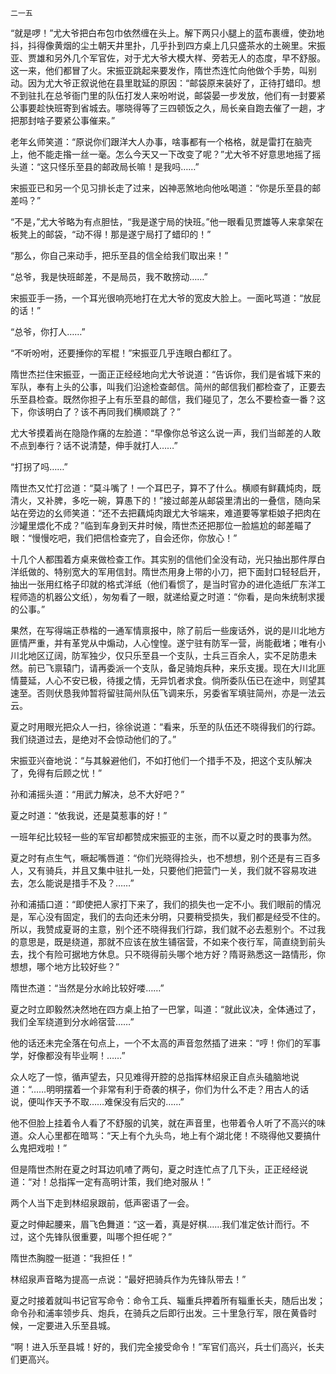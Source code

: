     二一五 

   “就是啰！”尤大爷把白布包巾依然缠在头上。解下两只小腿上的蓝布裹缠，使劲地抖，抖得像黄烟的尘土朝天井里扑，几乎扑到四方桌上几只盛茶水的土碗里。宋振亚、贾雄和另外几个军官佐，对于尤大爷大模大样、旁若无人的态度，早不舒服。这一来，他们都冒了火。宋振亚跳起来要发作，隋世杰连忙向他做个手势，叫别动。因为尤大爷正叙说他在县里耽延的原因：“邮袋原来装好了，正待打蜡印。想不到驻扎在总爷衙门里的队伍打发人来吩咐说，邮袋晏一步发放，他们有一封要紧公事要趁快班寄到省城去。哪晓得等了三四顿饭之久，局长亲自跑去催了一趟，才把那封啥子要紧公事催来。”

   老年幺师笑道：“原说你们跟洋大人办事，啥事都有一个格格，就是雷打在脑壳上，他不能走揝一丝一毫。怎么今天又一下改变了呢？”尤大爷不好意思地摇了摇头道：“这只怪乐至县的邮政局长嘛！是我吗……”

   宋振亚已和另一个见习排长走了过来，凶神恶煞地向他吆喝道：“你是乐至县的邮差吗？”

   “不是，”尤大爷略为有点胆怯，“我是遂宁局的快班。”他一眼看见贾雄等人来拿架在板凳上的邮袋，“动不得！那是遂宁局打了蜡印的！”

   “那么，你自己来动手，把乐至县的信全给我们取出来！”

   “总爷，我是快班邮差，不是局员，我不敢搒动……”

   宋振亚手一扬，一个耳光很响亮地打在尤大爷的宽皮大脸上。一面叱骂道：“放屁的话！”

   “总爷，你打人……”

   “不听吩咐，还要捶你的军棍！”宋振亚几乎连眼白都红了。

   隋世杰拦住宋振亚，一面正正经经地向尤大爷说道：“告诉你，我们是省城下来的军队，奉有上头的公事，叫我们沿途检查邮信。简州的邮信我们都检查了，正要去乐至县检查。既然你担子上有乐至县的邮信，我们碰见了，怎么不要检查一番？这下，你该明白了？该不再同我们横顺跳了？”

   尤大爷摸着尚在隐隐作痛的左脸道：“早像你总爷这么说一声，我们当邮差的人敢不点到奉行？话不说清楚，伸手就打人……”

   “打拐了吗……”

   隋世杰又忙打岔道：“莫斗嘴了！一个耳巴子，算不了什么。横顺有鲜藕炖肉，既清火，又补脾，多吃一碗，算愚下的！”接过邮差从邮袋里清出的一叠信，随向呆站在旁边的幺师笑道：“还不去把藕炖肉跟尤大爷端来，难道要等掌柜娘子把肉在沙罐里煨化不成？”临到车身到天井时候，隋世杰还把那位一脸尴尬的邮差瞄了眼：“慢慢吃吧，我们把信检查完了，自会还你，你放心！”

   十几个人都围着方桌来做检查工作。其实别的信他们全没有动，光只抽出那件厚白洋纸做的、特别宽大的军用信封。隋世杰用身上带的小刀，把下面封口轻轻启开，抽出一张用红格子印就的格式洋纸（他们看惯了，是当时官办的进化造纸厂东洋工程师造的机器公文纸），匆匆看了一眼，就递给夏之时道：“你看，是向朱统制求援的公事。”

   果然，在写得端正恭楷的一通军情禀报中，除了前后一些废话外，说的是川北地方匪情严重，并有革党从中煽动，人心惶惶。遂宁驻有防军一营，尚能截堵；唯有小川北地区辽阔，防军独少，仅只乐至县一个支队，士兵三百余人，实不足防患未然。前已飞禀辕门，请再委派一个支队，备足骑炮兵种，来乐支援。现在大川北匪情蔓延，人心不安已极，待援之情，无异饥者求食。倘所委队伍已在途中，则望其速至。否则伏恳我帅暂将留驻简州队伍飞调来乐，另委省军填驻简州，亦是一法云云。

   夏之时用眼光把众人一扫，徐徐说道：“看来，乐至的队伍还不晓得我们的行踪。我们绕道过去，是绝对不会惊动他们的了。”

   宋振亚兴奋地说：“与其躲避他们，不如打他们一个措手不及，把这个支队解决了，免得有后顾之忧！”

   孙和浦摇头道：“用武力解决，总不大好吧？”

   夏之时道：“依我说，还是莫惹事的好！”

   一班年纪比较轻一些的军官却都赞成宋振亚的主张，而不以夏之时的畏事为然。

   夏之时有点生气，噘起嘴唇道：“你们光晓得捡头，也不想想，别个还是有三百多人，又有骑兵，并且又集中驻扎一处，只要他们把营门一关，我们就不容易攻进去，怎么能说是措手不及？……”

   孙和浦插口道：“即使把人家打下来了，我们的损失也一定不小。我们眼前的情况是，军心没有固定，我们的去向还未分明，只要稍受损失，我们都是经受不住的。所以，我赞成夏哥的主意，别个还不晓得我们行踪，我们就不必去惹别个。不过我的意思是，既是绕道，那就不应该在放生铺宿营，不如来个夜行军，简直绕到前头去，找个有险可据地方休息。只不晓得前头哪个地方好？隋哥熟悉这一路情形，你想想，哪个地方比较好些？”

   隋世杰道：“当然是分水岭比较好喽……”

   夏之时立即毅然决然地在四方桌上拍了一巴掌，叫道：“就此议决，全体通过了，我们全军绕道到分水岭宿营……”

   他的话还未完全落在句点上，一个不太高的声音忽然插了进来：“哼！你们的军事学，好像都没有毕业啊！……”

   众人吃了一惊，循声望去，只见难得开腔的总指挥林绍泉正自点头磕脑地说道：“……明明摆着一个非常有利于奇袭的棋子，你们为什么不走？用古人的话说，便叫作天予不取……难保没有后灾的……”

   他不但脸上挂着令人看了不舒服的讥笑，就在声音里，也带着令人听了不高兴的味道。众人心里都在暗骂：“天上有个九头鸟，地上有个湖北佬！不晓得他又要搞什么鬼把戏啦！”

   但是隋世杰附在夏之时耳边叽喳了两句，夏之时连忙点了几下头，正正经经说道：“对！总指挥一定有高明计策，我们绝对服从！”

   两个人当下走到林绍泉跟前，低声密语了一会。

   夏之时伸起腰来，眉飞色舞道：“这一着，真是好棋……我们准定依计而行。不过，这个先锋队很重要，叫哪个担任呢？”

   隋世杰胸膛一挺道：“我担任！”

   林绍泉声音略为提高一点说：“最好把骑兵作为先锋队带去！”

   夏之时接着就叫书记官写命令：命令工兵、辎重兵押着所有辎重长夫，随后出发；命令孙和浦率领步兵、炮兵，在骑兵之后即行出发。三十里急行军，限在黄昏时候，一定要进入乐至县城。

   “啊！进入乐至县城！好的，我们完全接受命令！”军官们高兴，兵士们高兴，长夫们更高兴。

